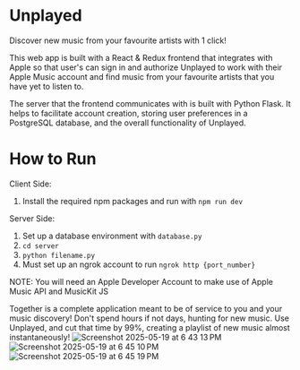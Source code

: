 # Unplayed

Discover new music from your favourite artists with 1 click!

This web app is built with a React & Redux frontend that integrates with Apple so that user's can sign in and authorize Unplayed to work with their Apple Music account and find music from your favourite artists that you have yet to listen to.

The server that the frontend communicates with is built with Python Flask. It helps to facilitate account creation, storing user preferences in a PostgreSQL database, and the overall functionality of Unplayed.

# How to Run
Client Side: 
1. Install the required npm packages and run with `npm run dev`
   
Server Side: 
1. Set up a database environment with `database.py`
2. `cd server`
3. `python filename.py`
4. Must set up an ngrok account to run `ngrok http {port_number}`

NOTE: You will need an Apple Developer Account to make use of Apple Music API and MusicKit JS


Together is a complete application meant to be of service to you and your music discovery! Don't spend hours if not days, hunting for new music. Use Unplayed, and cut that time by 99%, creating a playlist of new music almost instantaneously!
![Screenshot 2025-05-19 at 6 43 13 PM](https://github.com/user-attachments/assets/86c0bdc4-a22b-4bf7-8ee2-db42aa3cf0a2)
![Screenshot 2025-05-19 at 6 45 10 PM](https://github.com/user-attachments/assets/0d8f88e0-ecfa-4904-89c1-61bc17066c1e)
![Screenshot 2025-05-19 at 6 45 19 PM](https://github.com/user-attachments/assets/a4292fc7-ceec-4a91-901a-3c5cb05facba)

